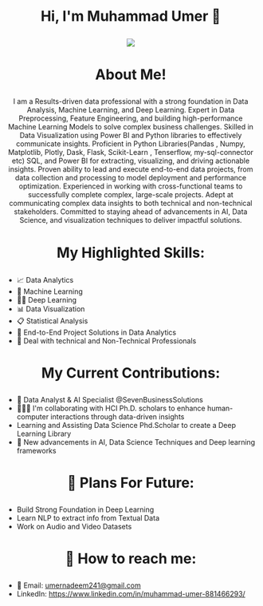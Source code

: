 # <p align="center">Hi, I'm Muhammad Umer 👋 <p>
<p align="center">
  <img src="https://readme-typing-svg.demolab.com?font=Fira+Code&weight=500&size=25&duration=3000&pause=1000&color=03C0FF&center=true&width=500&lines=Data+Analyst+and+AI+Specialist;End+To+End+Projects+Solution;Microsoft+PowerBI;+Microsoft+Excel;Proficient+in+Python;Streamlit+and+Flask;Machine+Learning+Engineer;Deep+Learning+Engineer;Always+learning+new+tech!">
</p>

# <p align="center">About Me!<p>
<p align="center">
I am a Results-driven data professional with a strong foundation in Data Analysis, Machine Learning, and Deep Learning. Expert in Data Preprocessing, Feature Engineering, and building high-performance Machine Learning Models to solve complex business challenges. Skilled in Data Visualization using Power BI and Python libraries to effectively communicate insights. Proficient in Python Libraries(Pandas , Numpy, Matplotlib, Plotly, Dask, Flask, Scikit-Learn , Tenserflow, my-sql-connector etc)  SQL, and Power BI for extracting, visualizing, and driving actionable insights. Proven ability to lead and execute end-to-end data projects, from data collection and processing to model deployment and performance optimization. Experienced in working with cross-functional teams to successfully complete complex, large-scale projects. Adept at communicating complex data insights to both technical and non-technical stakeholders. Committed to staying ahead of advancements in AI, Data Science, and visualization techniques to deliver impactful solutions.
<p>

#  <p align="center">My Highlighted Skills:<p>
- 📈 Data Analytics
- 🤖 Machine Learning
- 👨‍💻 Deep Learning
- 📊 Data Visualization
- 📋 Statistical Analysis
- :open_file_folder: End-to-End Project Solutions in Data Analytics
- 🤝 Deal with technical and Non-Technical Professionals 


# <p align="center">My Current Contributions:<p>
- :briefcase: Data Analyst & AI Specialist @SevenBusinessSolutions
- 🧑🏻‍💻 I'm collaborating with HCI Ph.D. scholars to enhance human-computer interactions through data-driven insights
- Learning and Assisting Data Science Phd.Scholar to create a Deep Learning Library 
- :mag_right: New advancements in AI, Data Science Techniques and Deep learning frameworks


# <p align="center">:dart: Plans For Future:<p>
- Build Strong Foundation in Deep Learning
- Learn NLP to extract info from Textual Data
- Work on Audio and Video Datasets

# <p align="center"> 💬 How to reach me:<p>
- :e-mail: Email: umernadeem241@gmail.com
- LinkedIn: https://www.linkedin.com/in/muhammad-umer-881466293/

